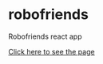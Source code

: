 # robofriends
Robofriends react app

[Click here to see the page](https://agildav.github.io/robofriends/)
